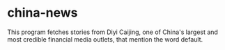 # china-news

This program fetches stories from Diyi Caijing, one of China's largest and most
credible financial media outlets, that mention the word default.
